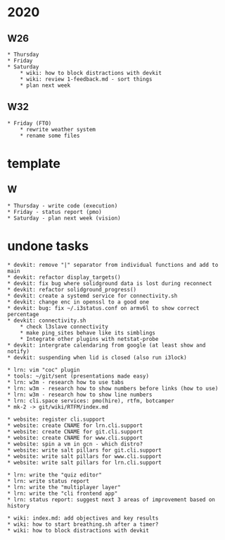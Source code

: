 # 2020

## W26
    * Thursday
    * Friday
    * Saturday
        * wiki: how to block distractions with devkit
        * wiki: review 1-feedback.md - sort things
        * plan next week

## W32
    * Friday (FTO)
        * rewrite weather system
        * rename some files

# template

## W
    * Thursday - write code (execution)
    * Friday - status report (pmo)
    * Saturday - plan next week (vision)

# undone tasks

    * devkit: remove "|" separator from individual functions and add to main
    * devkit: refactor display_targets()
    * devkit: fix bug where solidground data is lost during reconnect
    * devkit: refactor solidground_progress()
    * devkit: create a systemd service for connectivity.sh
    * devkit: change enc in openssl to a good one
    * devkit: bug: fix ~/.i3status.conf on armv6l to show correct percentage
    * devkit: connectivity.sh
        * check l3slave connectivity
        * make ping_sites behave like its simblings
        * Integrate other plugins with netstat-probe
    * devkit: intergrate calendaring from google (at least show and notify)
    * devkit: suspending when lid is closed (also run i3lock)

    * lrn: vim "coc" plugin
    * tools: ~/git/sent (presentations made easy)
    * lrn: w3m - research how to use tabs
    * lrn: w3m - research how to show numbers before links (how to use)
    * lrn: w3m - research how to show line numbers
    * lrn: cli.space services: pmo(hire), rtfm, botcamper
    * mk-2 -> git/wiki/RTFM/index.md

    * website: register cli.support
    * website: create CNAME for lrn.cli.support
    * website: create CNAME for git.cli.support
    * website: create CNAME for www.cli.support
    * website: spin a vm in gcn - which distro?
    * website: write salt pillars for git.cli.support
    * website: write salt pillars for www.cli.support
    * website: write salt pillars for lrn.cli.support

    * lrn: write the "quiz editor"
    * lrn: write status report
    * lrn: write the "multiplayer layer"
    * lrn: write the "cli frontend app"
    * lrn: status report: suggest next 3 areas of improvement based on history

    * wiki: index.md: add objectives and key results
    * wiki: how to start breathing.sh after a timer?
    * wiki: how to block distractions with devkit
